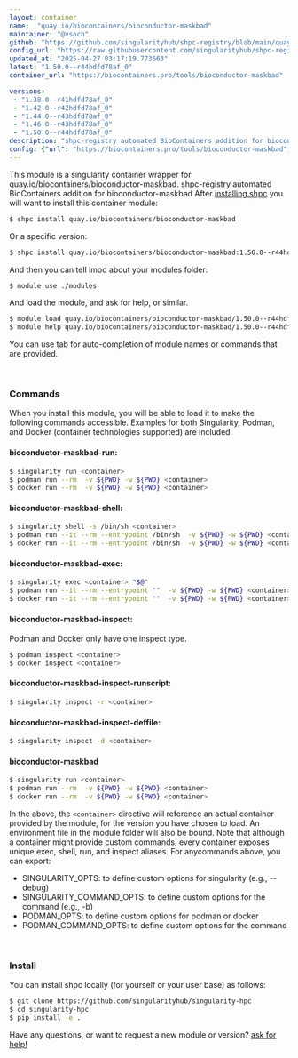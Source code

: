 ```yaml
---
layout: container
name:  "quay.io/biocontainers/bioconductor-maskbad"
maintainer: "@vsoch"
github: "https://github.com/singularityhub/shpc-registry/blob/main/quay.io/biocontainers/bioconductor-maskbad/container.yaml"
config_url: "https://raw.githubusercontent.com/singularityhub/shpc-registry/main/quay.io/biocontainers/bioconductor-maskbad/container.yaml"
updated_at: "2025-04-27 03:17:19.773663"
latest: "1.50.0--r44hdfd78af_0"
container_url: "https://biocontainers.pro/tools/bioconductor-maskbad"

versions:
 - "1.38.0--r41hdfd78af_0"
 - "1.42.0--r42hdfd78af_0"
 - "1.44.0--r43hdfd78af_0"
 - "1.46.0--r43hdfd78af_0"
 - "1.50.0--r44hdfd78af_0"
description: "shpc-registry automated BioContainers addition for bioconductor-maskbad"
config: {"url": "https://biocontainers.pro/tools/bioconductor-maskbad", "maintainer": "@vsoch", "description": "shpc-registry automated BioContainers addition for bioconductor-maskbad", "latest": {"1.50.0--r44hdfd78af_0": "sha256:81fbe81ba7b4bebbe95528cb672d7ef6c0d19b9a2327a4137b1409b4be4b8ead"}, "tags": {"1.38.0--r41hdfd78af_0": "sha256:a2b205867a53b6cb5be3e0a0cccb90dada97fc47c2f50c85f2cea5bf5e56a52e", "1.42.0--r42hdfd78af_0": "sha256:9d942009bf78fb0560845bcf48748b962353585c4bceaf1cd547a461cf31b158", "1.44.0--r43hdfd78af_0": "sha256:5e3465b78ccdba81056b1f5dd603bb69a82bf90ce969dc3de274cfdc28d107a4", "1.46.0--r43hdfd78af_0": "sha256:a793514244bbb0b647b93e4f5c55caa329739cbeb6630f3416a4d706d0a4ab4b", "1.50.0--r44hdfd78af_0": "sha256:81fbe81ba7b4bebbe95528cb672d7ef6c0d19b9a2327a4137b1409b4be4b8ead"}, "docker": "quay.io/biocontainers/bioconductor-maskbad"}
---
```


This module is a singularity container wrapper for quay.io/biocontainers/bioconductor-maskbad.
shpc-registry automated BioContainers addition for bioconductor-maskbad
After [installing shpc](#install) you will want to install this container module:


```bash
$ shpc install quay.io/biocontainers/bioconductor-maskbad
```

Or a specific version:

```bash
$ shpc install quay.io/biocontainers/bioconductor-maskbad:1.50.0--r44hdfd78af_0
```

And then you can tell lmod about your modules folder:

```bash
$ module use ./modules
```

And load the module, and ask for help, or similar.

```bash
$ module load quay.io/biocontainers/bioconductor-maskbad/1.50.0--r44hdfd78af_0
$ module help quay.io/biocontainers/bioconductor-maskbad/1.50.0--r44hdfd78af_0
```

You can use tab for auto-completion of module names or commands that are provided.

<br>

### Commands

When you install this module, you will be able to load it to make the following commands accessible.
Examples for both Singularity, Podman, and Docker (container technologies supported) are included.

#### bioconductor-maskbad-run:

```bash
$ singularity run <container>
$ podman run --rm  -v ${PWD} -w ${PWD} <container>
$ docker run --rm  -v ${PWD} -w ${PWD} <container>
```

#### bioconductor-maskbad-shell:

```bash
$ singularity shell -s /bin/sh <container>
$ podman run --it --rm --entrypoint /bin/sh  -v ${PWD} -w ${PWD} <container>
$ docker run --it --rm --entrypoint /bin/sh  -v ${PWD} -w ${PWD} <container>
```

#### bioconductor-maskbad-exec:

```bash
$ singularity exec <container> "$@"
$ podman run --it --rm --entrypoint ""  -v ${PWD} -w ${PWD} <container> "$@"
$ docker run --it --rm --entrypoint ""  -v ${PWD} -w ${PWD} <container> "$@"
```

#### bioconductor-maskbad-inspect:

Podman and Docker only have one inspect type.

```bash
$ podman inspect <container>
$ docker inspect <container>
```

#### bioconductor-maskbad-inspect-runscript:

```bash
$ singularity inspect -r <container>
```

#### bioconductor-maskbad-inspect-deffile:

```bash
$ singularity inspect -d <container>
```



#### bioconductor-maskbad

```bash
$ singularity run <container>
$ podman run --rm  -v ${PWD} -w ${PWD} <container>
$ docker run --rm  -v ${PWD} -w ${PWD} <container>
```


In the above, the `<container>` directive will reference an actual container provided
by the module, for the version you have chosen to load. An environment file in the
module folder will also be bound. Note that although a container
might provide custom commands, every container exposes unique exec, shell, run, and
inspect aliases. For anycommands above, you can export:

 - SINGULARITY_OPTS: to define custom options for singularity (e.g., --debug)
 - SINGULARITY_COMMAND_OPTS: to define custom options for the command (e.g., -b)
 - PODMAN_OPTS: to define custom options for podman or docker
 - PODMAN_COMMAND_OPTS: to define custom options for the command

<br>

### Install

You can install shpc locally (for yourself or your user base) as follows:

```bash
$ git clone https://github.com/singularityhub/singularity-hpc
$ cd singularity-hpc
$ pip install -e .
```

Have any questions, or want to request a new module or version? [ask for help!](https://github.com/singularityhub/singularity-hpc/issues)